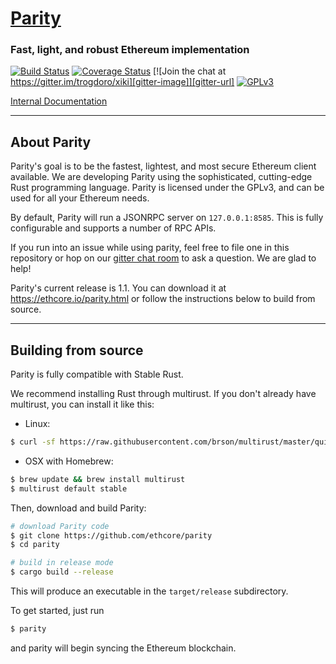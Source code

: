 # [Parity](https://ethcore.io/parity.html)
### Fast, light, and robust Ethereum implementation

[![Build Status][travis-image]][travis-url] [![Coverage Status][coveralls-image]][coveralls-url] [![Join the chat at https://gitter.im/trogdoro/xiki][gitter-image]][gitter-url] [![GPLv3][license-image]][license-url]

[travis-image]: https://travis-ci.org/ethcore/parity.svg?branch=master
[travis-url]: https://travis-ci.org/ethcore/parity
[coveralls-image]: https://coveralls.io/repos/github/ethcore/parity/badge.svg?branch=master
[coveralls-url]: https://coveralls.io/github/ethcore/parity?branch=master
[gitter-image]: https://badges.gitter.im/Join%20Chat.svg
[gitter-url]: https://gitter.im/ethcore/parity?utm_source=badge&utm_medium=badge&utm_campaign=pr-badge&utm_content=badge
[license-image]: https://img.shields.io/badge/license-GPL%20v3-green.svg
[license-url]: http://www.gnu.org/licenses/gpl-3.0.en.html

[Internal Documentation](http://ethcore.github.io/parity/ethcore/index.html)

----

## About Parity

Parity's goal is to be the fastest, lightest, and most secure Ethereum client available. We are developing Parity using the sophisticated,
cutting-edge Rust programming language. Parity is licensed under the GPLv3, and can be used for all your Ethereum needs.

By default, Parity will run a JSONRPC server on `127.0.0.1:8585`. This is fully configurable and supports a number
of RPC APIs.

If you run into an issue while using parity, feel free to file one in this repository
or hop on our [gitter chat room]([gitter-url]) to ask a question. We are glad to help!

Parity's current release is 1.1. You can download it at https://ethcore.io/parity.html or follow the instructions
below to build from source.

----

## Building from source

Parity is fully compatible with Stable Rust.

We recommend installing Rust through multirust. If you don't already have multirust, you can install it like this:

- Linux:
```bash
$ curl -sf https://raw.githubusercontent.com/brson/multirust/master/quick-install.sh | sh
```

- OSX with Homebrew:
```bash
$ brew update && brew install multirust
$ multirust default stable
```

Then, download and build Parity:

```bash
# download Parity code
$ git clone https://github.com/ethcore/parity
$ cd parity

# build in release mode
$ cargo build --release
```

This will produce an executable in the `target/release` subdirectory.

To get started, just run
```bash
$ parity
```

and parity will begin syncing the Ethereum blockchain.
